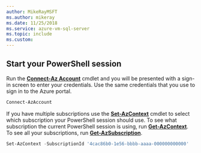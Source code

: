 ```yaml
---
author: MikeRayMSFT
ms.author: mikeray
ms.date: 11/25/2018
ms.service: azure-vm-sql-server
ms.topic: include
ms.custom:
---
```


## Start your PowerShell session
 

Run the [**Connect-Az Account**](/powershell/module/Az.Accounts/Connect-AzAccount) cmdlet and you will be presented with a sign-in screen to enter your credentials. Use the same credentials that you use to sign in to the Azure portal.

```powershell
Connect-AzAccount
```

If you have multiple subscriptions use the [**Set-AzContext**](/powershell/module/az.accounts/set-azcontext) cmdlet to select which subscription your PowerShell session should use. To see what subscription the current PowerShell session is using, run [**Get-AzContext**](/powershell/module/az.accounts/get-azcontext). To see all your subscriptions, run [**Get-AzSubscription**](/powershell/module/az.accounts/get-azsubscription).

```powershell
Set-AzContext -SubscriptionId '4cac86b0-1e56-bbbb-aaaa-000000000000'
```
